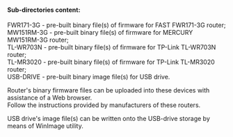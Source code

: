 
<h4>Sub-directories content:</h4>

FWR171-3G   - pre-built binary file(s) of firmware for FAST FWR171-3G router;<br>
MW151RM-3G  - pre-built binary file(s) of firmware for MERCURY MW151RM-3G router;<br>
TL-WR703N   - pre-built binary file(s) of firmware for TP-Link TL-WR703N router;<br>
TL-MR3020   - pre-built binary file(s) of firmware for TP-Link TL-MR3020 router;<br>
USB-DRIVE   - pre-built binary image file(s) for USB drive.<br>

Router's binary firmware files can be uploaded into these devices with assistance of a Web browser.<br>
Follow the instructions provided by manufacturers of these routers.<br>

USB drive's image file(s) can be written onto the USB-drive storage by means of WinImage utility.<br>